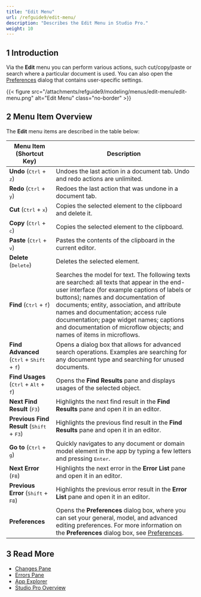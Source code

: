 ```yaml
---
title: "Edit Menu"
url: /refguide9/edit-menu/
description: "Describes the Edit Menu in Studio Pro."
weight: 10
---
```


## 1 Introduction

Via the **Edit** menu you can perform various actions, such cut/copy/paste or search where a particular document is used. You can also open the [Preferences](/refguide9/preferences-dialog/) dialog that contains user-specific settings. 

{{< figure src="/attachments/refguide9/modeling/menus/edit-menu/edit-menu.png" alt="Edit Menu" class="no-border" >}}

## 2 Menu Item Overview

The **Edit** menu items are described in the table below:

| Menu Item (Shortcut Key)                                     | Description                                                  |
| ------------------------------------------------------------ | ------------------------------------------------------------ |
| **Undo** (<kbd>Ctrl</kbd> + <kbd>z</kbd>)                    | Undoes the last action in a document tab. Undo and redo actions are unlimited. |
| **Redo** (<kbd>Ctrl</kbd> + <kbd>y</kbd>)                    | Redoes the last action that was undone in a document tab.    |
| **Cut** (<kbd>Ctrl</kbd> + <kbd>x</kbd>)                     | Copies the selected element to the clipboard and delete it.  |
| **Copy** (<kbd>Ctrl</kbd> + <kbd>c</kbd>)                    | Copies the selected element to the clipboard.                |
| **Paste** (<kbd>Ctrl</kbd> + <kbd>v</kbd>)                   | Pastes the contents of the clipboard in the current editor.  |
| **Delete** (<kbd>Delete</kbd>)                               | Deletes the selected element.                                |
| **Find** (<kbd>Ctrl</kbd> + <kbd>f</kbd>)                    | Searches the model for text. The following texts are searched: all texts that appear in the end-user interface (for example captions of labels or buttons); names and documentation of documents; entity, association, and attribute names and documentation; access rule documentation; page widget names; captions and documentation of microflow objects; and names of items in microflows. |
| **Find Advanced** (<kbd>Ctrl</kbd> + <kbd>Shift</kbd> + <kbd>f</kbd>) | Opens a dialog box that allows for advanced search operations. Examples are searching for any document type and searching for unused documents. |
| **Find Usages** (<kbd>Ctrl</kbd> + <kbd>Alt</kbd> + <kbd>f</kbd>) | Opens the **Find Results** pane and displays usages of the selected object. |
| **Next Find Result** (<kbd>F3</kbd>)                         | Highlights the next find result in the **Find Results** pane and open it in an editor. |
| **Previous Find Result** (<kbd>Shift</kbd> + <kbd>F3</kbd>)  | Highlights the previous find result in the **Find Results** pane and open it in an editor. |
| **Go to** (<kbd>Ctrl</kbd> + <kbd>g</kbd>)                   | Quickly navigates to any document or domain model element in the app by typing a few letters and pressing <kbd>Enter</kbd>. |
| **Next Error** (<kbd>F8</kbd>)                               | Highlights the next error in the **Error List** pane and open it in an editor. |
| **Previous Error** (<kbd>Shift</kbd> + <kbd>F8</kbd>)        | Highlights the previous error result in the **Error List** pane and open it in an editor. |
| **Preferences**                                              | Opens the **Preferences** dialog box, where you can set your general, model, and advanced editing preferences. For more information on the **Preferences** dialog box, see [Preferences](/refguide9/preferences-dialog/). |

## 3 Read More

* [Changes Pane](/refguide9/changes-pane/)
* [Errors Pane](/refguide9/errors-pane/)
* [App Explorer](/refguide9/app-explorer/)
* [Studio Pro Overview](/refguide9/studio-pro-overview/)
